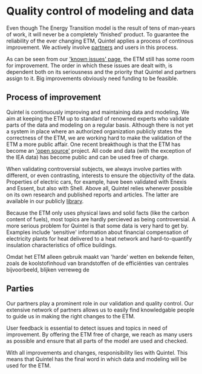 # Quality control of modeling and data

Even though The Energy Transition model is the result of tens of man-years of work, it will never be a completely 'finished' product. To guarantee the reliability of the ever changing ETM, Quintel applies a process of continous improvement. We actively involve [partners](http://energietransitiemodel.nl/partners) and users in this process.

As can be seen from our ['known issues' page](http://energietransitiemodel.nl/known_issues), the ETM still has some room for improvement. The order in which these issues are dealt with, is dependent both on its seriousness and the priority that Quintel and partners assign to it. Big improvements obviously need funding to be feasible. 

## Process of improvement

Quintel is continuously improving and maintaining data and modeling. We aim at keeping the ETM up to standard of renowned experts who validate parts of the data and modeling on a regular basis. Although there is not yet a system in place where an authorized organization publicly states the correctness of the ETM, we are working hard to make the validation of the ETM a more public affair. One recent breakthough is that the ETM has become an ['open source'](http://energietransitiemodel.nl/pages/open_source) project. All code and data (with the exception of the IEA data) has become public and can be used free of charge.

When validating controversial subjects, we always involve parties with different, or even contrasting, interests to ensure the objectivity of the data. Properties of electric cars, for example, have been validated with Enexis and Essent, but also with Shell. Above all, Quintel relies whenever possible on its own research and published reports and articles. The latter are available in our publicly [library](http://refman.et-model.com/).

Because the ETM only uses physical laws and solid facts (like the carbon content of fuels), most topics are hardly percieved as being controversial. A more serious problem for Quintel is that some data is very hard to get by. Examples include 'sensitive' information about financial compensation of electricity plants for heat delivered to a heat network and hard-to-quantify insulation characteristics of office buildings. 

Omdat het ETM alleen gebruik maakt van 'harde' wetten en bekende feiten, zoals de koolstofinhoud van brandstoffen of de efficiënties van centrales bijvoorbeeld, blijken verreweg de 

## Parties

Our partners play a prominent role in our validation and quality control. Our extensive network of partners allows us to easily find knowledgable people to guide us in making the right changes to the ETM. 

User feedback is essential to detect issues and topics in need of improvement. By offering the ETM free of charge, we reach as many users as possible and ensure that all parts of the model are used and checked.

With all improvements and changes, responisibility lies with Quintel. This means that Quintel has the final word in which data and modeling will be used for the ETM. 
